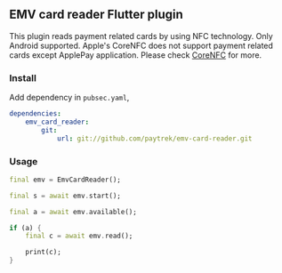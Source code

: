 ## EMV card reader Flutter plugin

This plugin reads payment related cards by using NFC technology. Only Android supported. Apple's CoreNFC does not support 
payment related cards except ApplePay application. Please check [CoreNFC](https://developer.apple.com/documentation/corenfc?changes=_7) for more.

### Install

Add dependency in `pubsec.yaml`,

```yaml
dependencies:
    emv_card_reader:
        git:
            url: git://github.com/paytrek/emv-card-reader.git
```

### Usage

```dart
final emv = EmvCardReader();

final s = await emv.start();

final a = await emv.available();

if (a) {
    final c = await emv.read();

    print(c);
}
```
